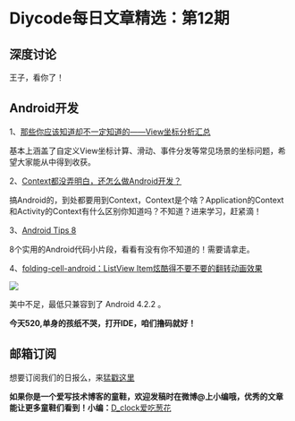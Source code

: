 # Diycode每日文章精选：第12期

## 深度讨论

[]()

王子，看你了！

## Android开发

1、[那些你应该知道却不一定知道的——View坐标分析汇总](http://blog.csdn.net/mr_immortalz/article/details/51168278)

基本上涵盖了自定义View坐标计算、滑动、事件分发等常见场景的坐标问题，希望大家能从中得到收获。 

2、[Context都没弄明白，还怎么做Android开发？](http://www.jianshu.com/p/94e0f9ab3f1d)

搞Android的，到处都要用到Context，Context是个啥？Application的Context和Activity的Context有什么区别你知道吗？不知道？进来学习，赶紧滴！

3、[Android Tips 8](http://www.wangchenlong.org/2016/05/18/tips/1605/181-android-tips-8/)

8个实用的Android代码小片段，看看有没有你不知道的！需要请拿走。

4、[folding-cell-android：ListView Item炫酷得不要不要的翻转动画效果](https://github.com/Ramotion/folding-cell-android)

![](https://github.com/Ramotion/folding-cell-android/blob/master/folding_cell_preview.gif?raw=true)

美中不足，最低只兼容到了 Android 4.2.2 。

**今天520,单身的孩纸不哭，打开IDE，咱们撸码就好！**

## 邮箱订阅

想要订阅我们的日报么，来[猛戳这里](http://list.qq.com/cgi-bin/qf_invite?id=d469993d2c888e971c0fbb2309c4d84256968386b126b967)

**如果你是一个爱写技术博客的童鞋，欢迎发稿时在微博@上小编哦，优秀的文章能让更多童鞋们看到！小编：**[D_clock爱吃葱花](http://weibo.com/2480694892/profile?rightmod=1&wvr=6&mod=personinfo&is_all=1)